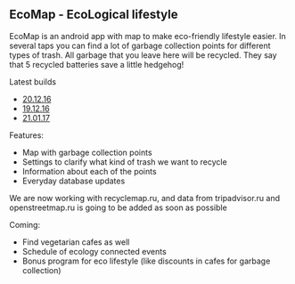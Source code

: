 ## EcoMap - EcoLogical lifestyle

EcoMap is an android app with map to make eco-friendly lifestyle easier. In several taps you can find a lot of garbage collection points for different types of trash. All garbage that you leave here will be recycled. They say that 5 recycled batteries save a little hedgehog!

Latest builds
* [20.12.16](https://drive.google.com/uc?export=download&id=0B8DrxWR6SE_dZllsUjgxNnhSYjA)
* [19.12.16](https://drive.google.com/uc?export=download&id=0B8DrxWR6SE_dT256MGVYNzNxdXM)
* [21.01.17](https://drive.google.com/uc?export=download&id=0B8DrxWR6SE_dd2xscU15WUM3djg)

Features:
* Map with garbage collection points
* Settings to clarify what kind of trash we want to recycle
* Information about each of the points
* Everyday database updates

We are now working with recyclemap.ru, and data from tripadvisor.ru and openstreetmap.ru is going to be added as soon as possible

Coming:
* Find vegetarian cafes as well
* Schedule of ecology connected events
* Bonus program for eco lifestyle (like discounts in cafes for garbage collection)